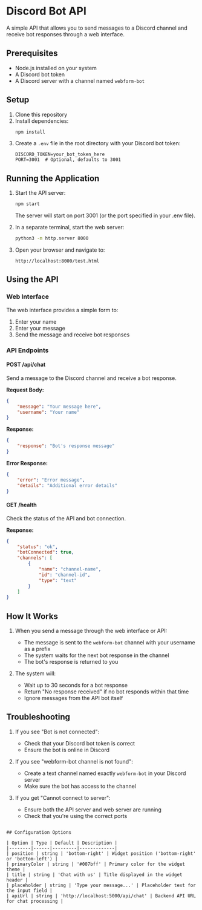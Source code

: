 # Discord Bot API

A simple API that allows you to send messages to a Discord channel and receive bot responses through a web interface.

## Prerequisites

- Node.js installed on your system
- A Discord bot token
- A Discord server with a channel named `webform-bot`

## Setup

1. Clone this repository
2. Install dependencies:
   ```bash
   npm install
   ```
3. Create a `.env` file in the root directory with your Discord bot token:
   ```
   DISCORD_TOKEN=your_bot_token_here
   PORT=3001  # Optional, defaults to 3001
   ```

## Running the Application

1. Start the API server:
   ```bash
   npm start
   ```
   The server will start on port 3001 (or the port specified in your .env file).

2. In a separate terminal, start the web server:
   ```bash
   python3 -m http.server 8000
   ```

3. Open your browser and navigate to:
   ```
   http://localhost:8000/test.html
   ```

## Using the API

### Web Interface

The web interface provides a simple form to:
1. Enter your name
2. Enter your message
3. Send the message and receive bot responses

### API Endpoints

#### POST /api/chat
Send a message to the Discord channel and receive a bot response.

**Request Body:**
```json
{
    "message": "Your message here",
    "username": "Your name"
}
```

**Response:**
```json
{
    "response": "Bot's response message"
}
```

**Error Response:**
```json
{
    "error": "Error message",
    "details": "Additional error details"
}
```

#### GET /health
Check the status of the API and bot connection.

**Response:**
```json
{
    "status": "ok",
    "botConnected": true,
    "channels": [
        {
            "name": "channel-name",
            "id": "channel-id",
            "type": "text"
        }
    ]
}
```

## How It Works

1. When you send a message through the web interface or API:
   - The message is sent to the `webform-bot` channel with your username as a prefix
   - The system waits for the next bot response in the channel
   - The bot's response is returned to you

2. The system will:
   - Wait up to 30 seconds for a bot response
   - Return "No response received" if no bot responds within that time
   - Ignore messages from the API bot itself

## Troubleshooting

1. If you see "Bot is not connected":
   - Check that your Discord bot token is correct
   - Ensure the bot is online in Discord

2. If you see "webform-bot channel is not found":
   - Create a text channel named exactly `webform-bot` in your Discord server
   - Make sure the bot has access to the channel

3. If you get "Cannot connect to server":
   - Ensure both the API server and web server are running
   - Check that you're using the correct ports
```

## Configuration Options

| Option | Type | Default | Description |
|--------|------|---------|-------------|
| position | string | 'bottom-right' | Widget position ('bottom-right' or 'bottom-left') |
| primaryColor | string | '#007bff' | Primary color for the widget theme |
| title | string | 'Chat with us' | Title displayed in the widget header |
| placeholder | string | 'Type your message...' | Placeholder text for the input field |
| apiUrl | string | 'http://localhost:5000/api/chat' | Backend API URL for chat processing |


